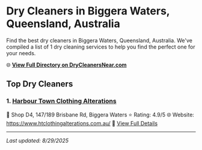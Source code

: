 # Dry Cleaners in Biggera Waters, Queensland, Australia

Find the best dry cleaners in Biggera Waters, Queensland, Australia. We've compiled a list of 1 dry cleaning services to help you find the perfect one for your needs.

🌐 **[View Full Directory on DryCleanersNear.com](https://drycleanersnear.com/city/Australia/Queensland/Biggera%20Waters)**

## Top Dry Cleaners

### 1. [Harbour Town Clothing Alterations](https://drycleanersnear.com/dryCleaner/68aa735539cc7c0899005a34/harbour-town-clothing-alterations)
📍 Shop D4, 147/189 Brisbane Rd, Biggera Waters
⭐ Rating: 4.9/5
🌐 Website: https://www.htclothingalterations.com.au/
🔗 [View Full Details](https://drycleanersnear.com/dryCleaner/68aa735539cc7c0899005a34/harbour-town-clothing-alterations)


---

*Last updated: 8/29/2025*

